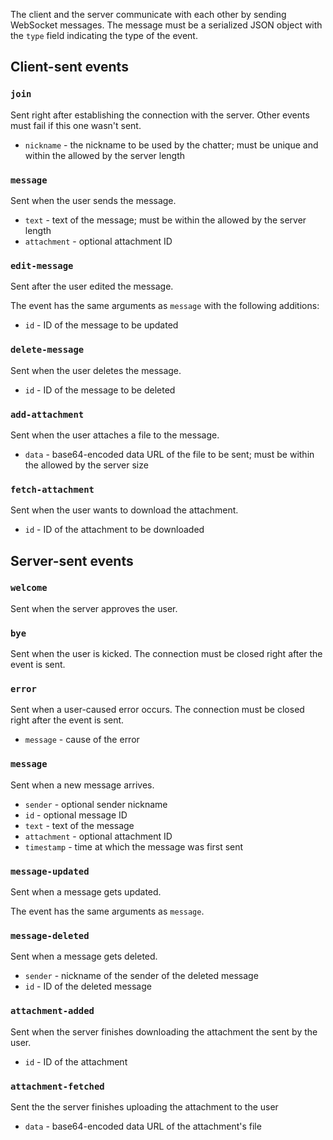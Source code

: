 The client and the server communicate with each other by sending
WebSocket messages. The message must be a serialized JSON object with
the `type` field indicating the type of the event.

## Client-sent events

### `join`

Sent right after establishing the connection with the server. Other
events must fail if this one wasn't sent.

* `nickname` - the nickname to be used by the chatter; must be unique
  and within the allowed by the server length

### `message`

Sent when the user sends the message.

* `text` - text of the message; must be within the allowed by the
  server length
* `attachment` - optional attachment ID

### `edit-message`

Sent after the user edited the message.

The event has the same arguments as `message` with the following
additions:

* `id` - ID of the message to be updated

### `delete-message`

Sent when the user deletes the message.

* `id` - ID of the message to be deleted

### `add-attachment`

Sent when the user attaches a file to the message.

* `data` - base64-encoded data URL of the file to be sent; must be
  within the allowed by the server size

### `fetch-attachment`

Sent when the user wants to download the attachment.

* `id` - ID of the attachment to be downloaded

## Server-sent events

### `welcome`

Sent when the server approves the user.

### `bye`

Sent when the user is kicked. The connection must be closed right
after the event is sent.

### `error`

Sent when a user-caused error occurs. The connection must be closed
right after the event is sent.

* `message` - cause of the error

### `message`

Sent when a new message arrives.

* `sender` - optional sender nickname
* `id` - optional message ID
* `text` - text of the message
* `attachment` - optional attachment ID
* `timestamp` - time at which the message was first sent

### `message-updated`

Sent when a message gets updated.

The event has the same arguments as `message`.

### `message-deleted`

Sent when a message gets deleted.

* `sender` - nickname of the sender of the deleted message
* `id` - ID of the deleted message

### `attachment-added`

Sent when the server finishes downloading the attachment the sent by
the user.

* `id` - ID of the attachment

### `attachment-fetched`

Sent the the server finishes uploading the attachment to the user

* `data` - base64-encoded data URL of the attachment's file
